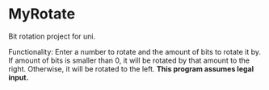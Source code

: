 # MyRotate
Bit rotation project for uni.

Functionality: Enter a number to rotate and the amount of bits to rotate it by.
               If amount of bits is smaller than 0, it will be rotated by that amount to the right. 
               Otherwise, it will be rotated to the left.
               **This program assumes legal input.**

